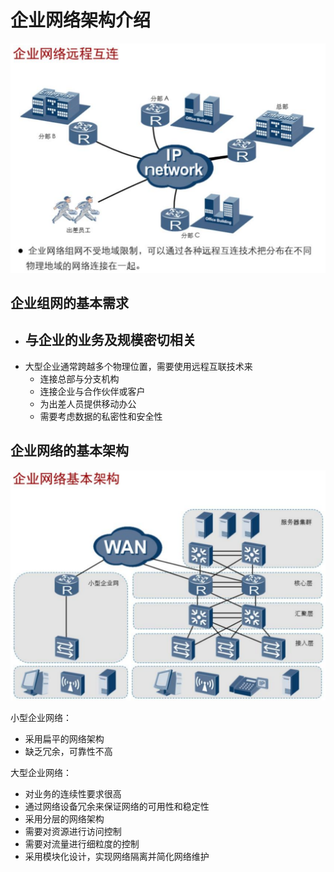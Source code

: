 # 企业网络架构介绍

![1548902278955](assets/1548902278955.png)

## 企业组网的基本需求

- 与企业的业务及规模密切相关
  - 
- 大型企业通常跨越多个物理位置，需要使用远程互联技术来
  - 连接总部与分支机构
  - 连接企业与合作伙伴或客户
  - 为出差人员提供移动办公
  - 需要考虑数据的私密性和安全性

## 企业网络的基本架构

![1548903044851](assets\1548903044851.png)

小型企业网络：

* 采用扁平的网络架构
* 缺乏冗余，可靠性不高

大型企业网络：

* 对业务的连续性要求很高
* 通过网络设备冗余来保证网络的可用性和稳定性
* 采用分层的网络架构
* 需要对资源进行访问控制
* 需要对流量进行细粒度的控制
* 采用模块化设计，实现网络隔离并简化网络维护
